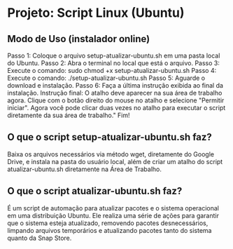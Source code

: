 # Projeto: Script Linux (Ubuntu)

## Modo de Uso (instalador online)

Passo 1: Coloque o arquivo setup-atualizar-ubuntu.sh em uma pasta local do Ubuntu.
Passo 2: Abra o terminal no local que está o arquivo.
Passo 3: Execute o comando: sudo chmod +x setup-atualizar-ubuntu.sh
Passo 4: Execute o comando: ./setup-atualizar-ubuntu.sh
Passo 5: Aguarde o download e instalação.
Passo 6: Faça a última instrução exibida ao final da instalação. Instrução final: O atalho deve aparecer na sua área de trabalho agora. Clique com o botão direito do mouse no atalho e selecione "Permitir iniciar". Agora você pode clicar duas vezes no atalho para executar o script diretamente da sua área de trabalho."
Fim!

## O que o script setup-atualizar-ubuntu.sh faz?
Baixa os arquivos necessários via método wget, diretamente do Google Drive, e instala na pasta do usuário local, além de criar um atalho do script atualizar-ubuntu.sh diretamente na Área de Trabalho.

## O que o script atualizar-ubuntu.sh faz?
É um script de automação para atualizar pacotes e o sistema operacional em uma distribuição Ubuntu. Ele realiza uma série de ações para garantir que o sistema esteja atualizado, removendo pacotes desnecessários, limpando arquivos temporários e atualizando pacotes tanto do sistema quanto da Snap Store.

